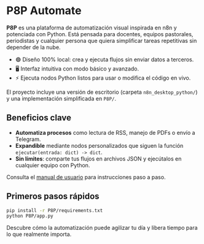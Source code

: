 # P8P Automate

**P8P** es una plataforma de automatización visual inspirada en n8n y potenciada con Python. Está pensada para docentes, equipos pastorales, periodistas y cualquier persona que quiera simplificar tareas repetitivas sin depender de la nube.

- 🟢 Diseño 100% local: crea y ejecuta flujos sin enviar datos a terceros.
- 🖥️ Interfaz intuitiva con modo básico y avanzado.
- ⚡ Ejecuta nodos Python listos para usar o modifica el código en vivo.

El proyecto incluye una versión de escritorio (carpeta `n8n_desktop_python/`) y una implementación simplificada en `P8P/`.

## Beneficios clave
- **Automatiza procesos** como lectura de RSS, manejo de PDFs o envío a Telegram.
- **Expandible** mediante nodos personalizados que siguen la función `ejecutar(entrada: dict) -> dict`.
- **Sin límites**: comparte tus flujos en archivos JSON y ejecútalos en cualquier equipo con Python.

Consulta el [manual de usuario](P8P/docs/MANUAL_USUARIO.md) para instrucciones paso a paso.

## Primeros pasos rápidos
```bash
pip install -r P8P/requirements.txt
python P8P/app.py
```

Descubre cómo la automatización puede agilizar tu día y libera tiempo para lo que realmente importa.
